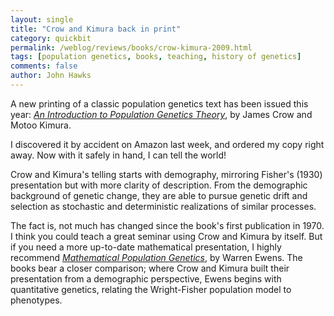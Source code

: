 ```yaml
---
layout: single 
title: "Crow and Kimura back in print" 
category: quickbit
permalink: /weblog/reviews/books/crow-kimura-2009.html
tags: [population genetics, books, teaching, history of genetics] 
comments: false 
author: John Hawks 
---
```


A new printing of a classic population genetics text has been issued this year: <a href="http://www.amazon.com/gp/product/1932846123?ie=UTF8&tag=johnhawksanth-20&linkCode=as2&camp=1789&creative=390957&creativeASIN=1932846123"><i>An Introduction to Population Genetics Theory</i></a>, by James Crow and Motoo Kimura. 

I discovered it by accident on Amazon last week, and ordered my copy right away. Now with it safely in hand, I can tell the world!

Crow and Kimura's telling starts with demography, mirroring Fisher's (1930) presentation but with more clarity of description. From the demographic background of genetic change, they are able to pursue genetic drift and selection as stochastic and deterministic realizations of similar processes. 

The fact is, not much has changed since the book's first publication in 1970. I think you could teach a great seminar using Crow and Kimura by itself. But if you need a more up-to-date mathematical presentation, I highly recommend <a href="http://www.amazon.com/gp/product/0387201912?ie=UTF8&tag=johnhawksanth-20&linkCode=as2&camp=1789&creative=390957&creativeASIN=0387201912"><i>Mathematical Population Genetics</i></a>, by Warren Ewens. The books bear a closer comparison; where Crow and Kimura built their presentation from a demographic perspective, Ewens begins with quantitative genetics, relating the Wright-Fisher population model to phenotypes. 





